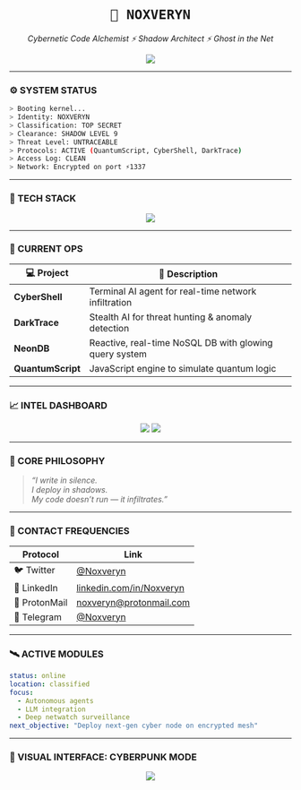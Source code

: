 
<div align="center">
  <h1><code>🧠 NOXVERYN</code></h1>
  <p><i>Cybernetic Code Alchemist ⚡ Shadow Architect ⚡ Ghost in the Net</i></p>
  <img src="https://readme-typing-svg.demolab.com?font=Orbitron&size=28&pause=1000&color=00FFF7&center=true&vCenter=true&width=750&lines=Deploying+Quantum+Protocols...;Monitoring+the+Neon+Grid...;Initializing+CyberOps...;Shadow+Protocol+Engaged" />
</div>

---

### ⚙️ SYSTEM STATUS

```bash
> Booting kernel...
> Identity: NOXVERYN
> Classification: TOP SECRET
> Clearance: SHADOW LEVEL 9
> Threat Level: UNTRACEABLE
> Protocols: ACTIVE (QuantumScript, CyberShell, DarkTrace)
> Access Log: CLEAN
> Network: Encrypted on port ⚡1337
```

---

### 🧬 TECH STACK

<div align="center">
  <img src="https://skillicons.dev/icons?i=js,ts,py,go,java,cpp,swift,html,css,sql,bash,git,linux,docker,kubernetes,nodejs,react,nextjs,vue,angular,flask,django,mongodb,postgresql,redis,aws,nginx,unreal,unity,blender,figma&theme=dark&perline=9" />
</div>

---

### 🚧 CURRENT OPS

| 💻 Project | 🧠 Description |
|-----------|----------------|
| **CyberShell** | Terminal AI agent for real-time network infiltration |
| **DarkTrace** | Stealth AI for threat hunting & anomaly detection |
| **NeonDB** | Reactive, real-time NoSQL DB with glowing query system |
| **QuantumScript** | JavaScript engine to simulate quantum logic |

---

### 📈 INTEL DASHBOARD

<div align="center">
  <img src="https://github-readme-stats.vercel.app/api?username=Noxveryn&theme=tokyonight&show_icons=true&hide_border=true&count_private=true" />
  <img src="https://github-readme-stats.vercel.app/api/top-langs/?username=Noxveryn&layout=compact&theme=tokyonight&hide_border=true" />
</div>

---

### 🧠 CORE PHILOSOPHY

> _“I write in silence.  
> I deploy in shadows.  
> My code doesn’t run — it infiltrates.”_

---

### 🔐 CONTACT FREQUENCIES

| Protocol | Link |
|---------|------|
| 🐦 Twitter | [@Noxveryn](https://twitter.com/Noxveryn) |
| 💼 LinkedIn | [linkedin.com/in/Noxveryn](https://linkedin.com/in/Noxveryn) |
| 📧 ProtonMail | [noxveryn@protonmail.com](mailto:noxveryn@protonmail.com) |
| 💬 Telegram | [@Noxveryn](https://t.me/Noxveryn) |

---

### 🛰️ ACTIVE MODULES

```yaml
status: online
location: classified
focus:
  - Autonomous agents
  - LLM integration
  - Deep netwatch surveillance
next_objective: "Deploy next-gen cyber node on encrypted mesh"
```

---

### 🎨 VISUAL INTERFACE: CYBERPUNK MODE

<div align="center">
  <img src="https://via.placeholder.com/700x200/0D0D0D/00FFF7?text=++CYBERPUNK+INTERFACE+ACTIVE++" />
</div>
